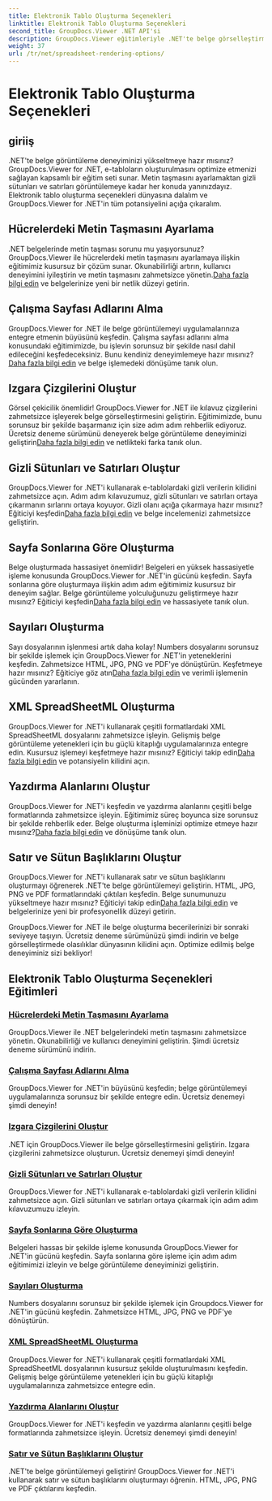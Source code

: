 ```yaml
---
title: Elektronik Tablo Oluşturma Seçenekleri
linktitle: Elektronik Tablo Oluşturma Seçenekleri
second_title: GroupDocs.Viewer .NET API'si
description: GroupDocs.Viewer eğitimleriyle .NET'te belge görselleştirmesini zahmetsizce geliştirin. Metin taşmasını ayarlamayı, kılavuz çizgileri oluşturmayı ve daha fazlasını öğrenin.
weight: 37
url: /tr/net/spreadsheet-rendering-options/
---
```


# Elektronik Tablo Oluşturma Seçenekleri

## giriiş

.NET'te belge görüntüleme deneyiminizi yükseltmeye hazır mısınız? GroupDocs.Viewer for .NET, e-tabloların oluşturulmasını optimize etmenizi sağlayan kapsamlı bir eğitim seti sunar. Metin taşmasını ayarlamaktan gizli sütunları ve satırları görüntülemeye kadar her konuda yanınızdayız. Elektronik tablo oluşturma seçenekleri dünyasına dalalım ve GroupDocs.Viewer for .NET'in tüm potansiyelini açığa çıkaralım.

## Hücrelerdeki Metin Taşmasını Ayarlama

 .NET belgelerinde metin taşması sorunu mu yaşıyorsunuz? GroupDocs.Viewer ile hücrelerdeki metin taşmasını ayarlamaya ilişkin eğitimimiz kusursuz bir çözüm sunar. Okunabilirliği artırın, kullanıcı deneyimini iyileştirin ve metin taşmasını zahmetsizce yönetin.[Daha fazla bilgi edin](./adjust-text-overflow-cells/) ve belgelerinize yeni bir netlik düzeyi getirin.

## Çalışma Sayfası Adlarını Alma

GroupDocs.Viewer for .NET ile belge görüntülemeyi uygulamalarınıza entegre etmenin büyüsünü keşfedin. Çalışma sayfası adlarını alma konusundaki eğitimimizde, bu işlevin sorunsuz bir şekilde nasıl dahil edileceğini keşfedeceksiniz. Bunu kendiniz deneyimlemeye hazır mısınız?[Daha fazla bilgi edin](./get-worksheets-names/) ve belge işlemedeki dönüşüme tanık olun.

## Izgara Çizgilerini Oluştur

 Görsel çekicilik önemlidir! GroupDocs.Viewer for .NET ile kılavuz çizgilerini zahmetsizce işleyerek belge görselleştirmesini geliştirin. Eğitimimizde, bunu sorunsuz bir şekilde başarmanız için size adım adım rehberlik ediyoruz. Ücretsiz deneme sürümünü deneyerek belge görüntüleme deneyiminizi geliştirin[Daha fazla bilgi edin](./render-grid-lines/) ve netlikteki farka tanık olun.

## Gizli Sütunları ve Satırları Oluştur

 GroupDocs.Viewer for .NET'i kullanarak e-tablolardaki gizli verilerin kilidini zahmetsizce açın. Adım adım kılavuzumuz, gizli sütunları ve satırları ortaya çıkarmanın sırlarını ortaya koyuyor. Gizli olanı açığa çıkarmaya hazır mısınız? Eğiticiyi keşfedin[Daha fazla bilgi edin](./render-hidden-columns-rows/) ve belge incelemenizi zahmetsizce geliştirin.

## Sayfa Sonlarına Göre Oluşturma

Belge oluşturmada hassasiyet önemlidir! Belgeleri en yüksek hassasiyetle işleme konusunda GroupDocs.Viewer for .NET'in gücünü keşfedin. Sayfa sonlarına göre oluşturmaya ilişkin adım adım eğitimimiz kusursuz bir deneyim sağlar. Belge görüntüleme yolculuğunuzu geliştirmeye hazır mısınız? Eğiticiyi keşfedin[Daha fazla bilgi edin](./rendering-by-page-breaks/) ve hassasiyete tanık olun.

## Sayıları Oluşturma

 Sayı dosyalarının işlenmesi artık daha kolay! Numbers dosyalarını sorunsuz bir şekilde işlemek için GroupDocs.Viewer for .NET'in yeteneklerini keşfedin. Zahmetsizce HTML, JPG, PNG ve PDF'ye dönüştürün. Keşfetmeye hazır mısınız? Eğiticiye göz atın[Daha fazla bilgi edin](./rendering-numbers/) ve verimli işlemenin gücünden yararlanın.

## XML SpreadSheetML Oluşturma

 GroupDocs.Viewer for .NET'i kullanarak çeşitli formatlardaki XML SpreadSheetML dosyalarını zahmetsizce işleyin. Gelişmiş belge görüntüleme yetenekleri için bu güçlü kitaplığı uygulamalarınıza entegre edin. Kusursuz işlemeyi keşfetmeye hazır mısınız? Eğiticiyi takip edin[Daha fazla bilgi edin](./rendering-xml-spreadsheetml/) ve potansiyelin kilidini açın.

## Yazdırma Alanlarını Oluştur

GroupDocs.Viewer for .NET'i keşfedin ve yazdırma alanlarını çeşitli belge formatlarında zahmetsizce işleyin. Eğitimimiz süreç boyunca size sorunsuz bir şekilde rehberlik eder. Belge oluşturma işleminizi optimize etmeye hazır mısınız?[Daha fazla bilgi edin](./render-print-areas/) ve dönüşüme tanık olun.

## Satır ve Sütun Başlıklarını Oluştur

 GroupDocs.Viewer for .NET'i kullanarak satır ve sütun başlıklarını oluşturmayı öğrenerek .NET'te belge görüntülemeyi geliştirin. HTML, JPG, PNG ve PDF formatlarındaki çıktıları keşfedin. Belge sunumunuzu yükseltmeye hazır mısınız? Eğiticiyi takip edin[Daha fazla bilgi edin](./render-row-column-headings/) ve belgelerinize yeni bir profesyonellik düzeyi getirin.

GroupDocs.Viewer for .NET ile belge oluşturma becerilerinizi bir sonraki seviyeye taşıyın. Ücretsiz deneme sürümünüzü şimdi indirin ve belge görselleştirmede olasılıklar dünyasının kilidini açın. Optimize edilmiş belge deneyiminiz sizi bekliyor!
## Elektronik Tablo Oluşturma Seçenekleri Eğitimleri
### [Hücrelerdeki Metin Taşmasını Ayarlama](./adjust-text-overflow-cells/)
GroupDocs.Viewer ile .NET belgelerindeki metin taşmasını zahmetsizce yönetin. Okunabilirliği ve kullanıcı deneyimini geliştirin. Şimdi ücretsiz deneme sürümünü indirin.
### [Çalışma Sayfası Adlarını Alma](./get-worksheets-names/)
GroupDocs.Viewer for .NET'in büyüsünü keşfedin; belge görüntülemeyi uygulamalarınıza sorunsuz bir şekilde entegre edin. Ücretsiz denemeyi şimdi deneyin!
### [Izgara Çizgilerini Oluştur](./render-grid-lines/)
.NET için GroupDocs.Viewer ile belge görselleştirmesini geliştirin. Izgara çizgilerini zahmetsizce oluşturun. Ücretsiz denemeyi şimdi deneyin!
### [Gizli Sütunları ve Satırları Oluştur](./render-hidden-columns-rows/)
GroupDocs.Viewer for .NET'i kullanarak e-tablolardaki gizli verilerin kilidini zahmetsizce açın. Gizli sütunları ve satırları ortaya çıkarmak için adım adım kılavuzumuzu izleyin.
### [Sayfa Sonlarına Göre Oluşturma](./rendering-by-page-breaks/)
Belgeleri hassas bir şekilde işleme konusunda GroupDocs.Viewer for .NET'in gücünü keşfedin. Sayfa sonlarına göre işleme için adım adım eğitimimizi izleyin ve belge görüntüleme deneyiminizi geliştirin.
### [Sayıları Oluşturma](./rendering-numbers/)
Numbers dosyalarını sorunsuz bir şekilde işlemek için Groupdocs.Viewer for .NET'in gücünü keşfedin. Zahmetsizce HTML, JPG, PNG ve PDF'ye dönüştürün.
### [XML SpreadSheetML Oluşturma](./rendering-xml-spreadsheetml/)
GroupDocs.Viewer for .NET'i kullanarak çeşitli formatlardaki XML SpreadSheetML dosyalarının kusursuz şekilde oluşturulmasını keşfedin. Gelişmiş belge görüntüleme yetenekleri için bu güçlü kitaplığı uygulamalarınıza zahmetsizce entegre edin.
### [Yazdırma Alanlarını Oluştur](./render-print-areas/)
GroupDocs.Viewer for .NET'i keşfedin ve yazdırma alanlarını çeşitli belge formatlarında zahmetsizce işleyin. Ücretsiz denemeyi şimdi deneyin!
### [Satır ve Sütun Başlıklarını Oluştur](./render-row-column-headings/)
.NET'te belge görüntülemeyi geliştirin! GroupDocs.Viewer for .NET'i kullanarak satır ve sütun başlıklarını oluşturmayı öğrenin. HTML, JPG, PNG ve PDF çıktılarını keşfedin.